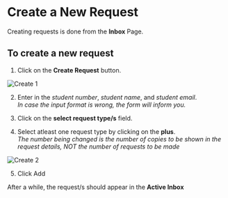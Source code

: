 # Create a New Request

Creating requests is done from the **Inbox** Page.

## To create a new request

1. Click on the **Create Request** button.

![Create 1](/request-management/create1.png)

2. Enter in the _student number_, _student name_, and _student email_. <br/>
   _In case the input format is wrong, the form will inform you._

3. Click on the **select request type/s** field.
4. Select atleast one request type by clicking on the **plus**. <br/>
   _The number being changed is the number of copies to be shown in the request details, NOT the number of requests to be made_

![Create 2](/request-management/create2.png)

5. Click Add

After a while, the request/s should appear in the **Active Inbox**
